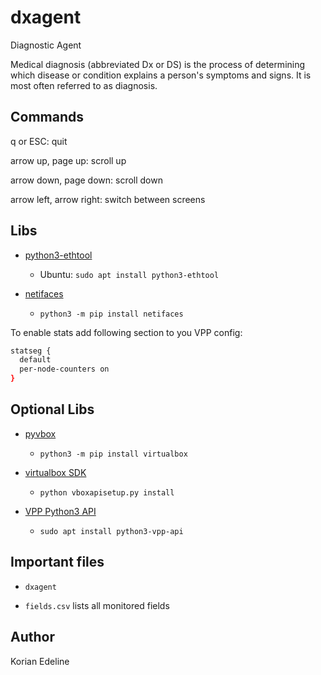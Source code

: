 # dxagent

Diagnostic Agent

Medical diagnosis (abbreviated Dx or DS) is the process of determining which disease
or condition explains a person's symptoms and signs. It is most often referred to as diagnosis.

## Commands

q or ESC: quit

arrow up, page up: scroll up

arrow down, page down: scroll down

arrow left, arrow right: switch between screens

## Libs

- [python3-ethtool](https://pypi.org/project/ethtool/)
   - Ubuntu: `sudo apt install python3-ethtool`

- [netifaces](https://pypi.org/project/netifaces/)
   - `python3 -m pip install netifaces`

To enable stats add following section to you VPP config:

  ```sh
  statseg {
  	default
  	per-node-counters on
  }
  ```


## Optional Libs

- [pyvbox](https://pypi.org/project/pyvbox/)
   - `python3 -m pip install virtualbox`

- [virtualbox SDK](https://www.virtualbox.org/wiki/Downloads)
   - `python vboxapisetup.py install`

- [VPP Python3 API](https://wiki.fd.io/view/VPP/Python_API)
   - `sudo apt install python3-vpp-api`

## Important files

- `dxagent`

- `fields.csv` lists all monitored fields

## Author

Korian Edeline

